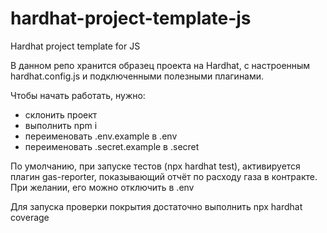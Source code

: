 # hardhat-project-template-js
Hardhat project template for JS

В данном репо хранится образец проекта на Hardhat, с настроенным hardhat.config.js и подключенными полезными плагинами.

Чтобы начать работать, нужно:
- склонить проект
- выполнить npm i
- переименовать .env.example в .env
- переименовать .secret.example в .secret

По умолчанию, при запуске тестов (npx hardhat test), активируется плагин gas-reporter, показывающий отчёт по расходу газа в контракте. При желании, его можно отключить в .env

Для запуска проверки покрытия достаточно выполнить npx hardhat coverage

